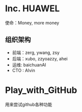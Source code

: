 # Inc. HUAWEL
使命：Money, more money

## 组织架构
- 前端：zerg, ywang, zsy
- 后端：xubo, zzyoazzy, ahei
- 运维: baichuanAI
- CTO : Alvin

# Play_with_GitHub
用来尝试github各种功能
